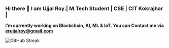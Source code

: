 ### Hi there 👋 I am Ujjal Roy.| M.Tech Student | CSE | CIT Kokrajhar |
 **I’m currently working on Blockchain, AI, ML & IoT. 
 You can Contact me via erujjalroy@gmail.com**

<!--
**UjjalRoy22/UjjalRoy22** is a ✨ _special_ ✨ repository because its `README.md` (this file) appears on your GitHub profile.

Here are some ideas to get you started:

-
-->

![GitHub Streak](https://api.githubtrends.io/user/svg/UjjalRoy22/langs?time_range=one_year&use_percent=True&theme=bright_lights)

